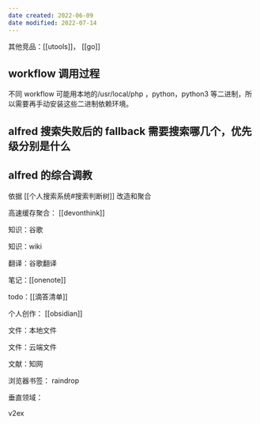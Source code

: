 ```yaml
---
date created: 2022-06-09
date modified: 2022-07-14
---
```


其他竞品：[[utools]]， [[go]]

## workflow 调用过程

不同 workflow 可能用本地的/usr/local/php ，python，python3 等二进制，所以需要再手动安装这些二进制依赖环境。

## **alfred** 搜索失败后的 fallback 需要搜索哪几个，优先级分别是什么

## alfred 的综合调教

依据 [[个人搜索系统#搜索判断树]] 改造和聚合

高速缓存聚合： [[devonthink]]

知识：谷歌

知识：wiki

翻译：谷歌翻译

笔记：[[onenote]]

todo：[[滴答清单]]

个人创作： [[obsidian]]

文件：本地文件

文件：云端文件

文献：知网

浏览器书签： raindrop

垂直领域：

v2ex
